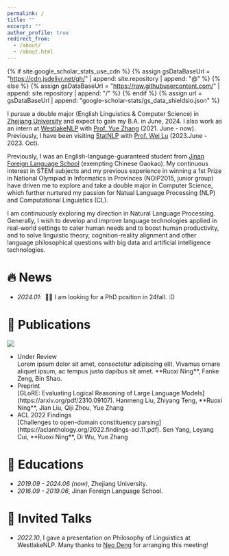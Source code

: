```yaml
---
permalink: /
title: ""
excerpt: ""
author_profile: true
redirect_from: 
  - /about/
  - /about.html
---
```


{% if site.google_scholar_stats_use_cdn %}
{% assign gsDataBaseUrl = "https://cdn.jsdelivr.net/gh/" | append: site.repository | append: "@" %}
{% else %}
{% assign gsDataBaseUrl = "https://raw.githubusercontent.com/" | append: site.repository | append: "/" %}
{% endif %}
{% assign url = gsDataBaseUrl | append: "google-scholar-stats/gs_data_shieldsio.json" %}

<span class='anchor' id='about-me'></span>

I pursue a double major (English Linguistics & Computer Science) in <a href='https://www.zju.edu.cn/english/'>Zhejiang University</a> and expect to gain my B.A. in June, 2024. I also work as an intern at <a href='https://westlakenlp.netlify.app/'>WestlakeNLP</a> with <a href='https://frcchang.github.io/'>Prof. Yue Zhang</a> (2021. June - now). Previously, I have been visiting <a href='https://statnlp-research.github.io/'>StatNLP</a> with <a href='https://istd.sutd.edu.sg/people/faculty/lu-wei'>Prof. Wei Lu</a> (2023.June - 2023. Oct).

<!-- TODO -->
Previously, I was an English-language-guaranteed student from <a href='https://en.wikipedia.org/wiki/Jinan_Foreign_Language_School'>Jinan Foreign Language School</a> (exempting Chinese Gaokao). My continuous interest in STEM subjects and my previous experience in winning a 1st Prize in National Olympiad in Informatics in Provinces (NOIP2015, junior group) have driven me to explore and take a double major in Computer Science, which further nurtured my passion for Natual Language Processing (NLP) and Computational Linguistics (CL).

I am continuously exploring my direction in Natural Language Processing. Generally, I wish to develop and improve language technologies applied in real-world settings to cater human needs and to boost human productivity, and to solve linguistic theory, cognition-reality alignment and other language philosophical questions with big data and artificial intelligence technologies.

<!-- My research interest includes neural machine translation and computer vision. I have published more than 100 papers at the top international AI conferences with total <a href='https://scholar.google.com/citations?user=DhtAFkwAAAAJ'>google scholar citations <strong><span id='total_cit'>260000+</span></strong></a> (You can also use google scholar badge <a href='https://scholar.google.com/citations?user=DhtAFkwAAAAJ'><img src="https://img.shields.io/endpoint?url={{ url | url_encode }}&logo=Google%20Scholar&labelColor=f6f6f6&color=9cf&style=flat&label=citations"></a>). -->

# 🔥 News
<!-- Allowed emojis: 🎉🎉for good news 📣📣for average news-->
- *2024.01*: &nbsp;📣📣 I am looking for a PhD position in 24fall. :D

# 📝 Publications 
<a href='https://scholar.google.com/citations?user=C_WZIIYAAAAJ'><img src="https://img.shields.io/endpoint?url={{ url | url_encode }}&logo=Google%20Scholar&labelColor=f6f6f6&color=9cf&style=flat&label=citations"></a>

<!-- project view -->
<!-- <div class='paper-box'><div class='paper-box-image'><div><div class="badge">CVPR 2016</div><img src='images/500x300.png' alt="sym" width="100%"></div></div>
<div class='paper-box-text' markdown="1">

[Deep Residual Learning for Image Recognition](https://openaccess.thecvf.com/content_cvpr_2016/papers/He_Deep_Residual_Learning_CVPR_2016_paper.pdf)

**Kaiming He**, Xiangyu Zhang, Shaoqing Ren, Jian Sun

[**Project**](https://scholar.google.com/citations?view_op=view_citation&hl=zh-CN&user=DhtAFkwAAAAJ&citation_for_view=DhtAFkwAAAAJ:ALROH1vI_8AC) <strong><span class='show_paper_citations' data='DhtAFkwAAAAJ:ALROH1vI_8AC'></span></strong>
- Lorem ipsum dolor sit amet, consectetur adipiscing elit. Vivamus ornare aliquet ipsum, ac tempus justo dapibus sit amet. 
</div>
</div> -->

<!-- simple paper -->
- <div class="badge">Under Review</div> Lorem ipsum dolor sit amet, consectetur adipiscing elit. Vivamus ornare aliquet ipsum, ac tempus justo dapibus sit amet. **Ruoxi Ning**, Fanke Zeng, Bin Shao.

- <div class="badge">Preprint</div> [GLoRE: Evaluating Logical Reasoning of Large Language Models](https://arxiv.org/pdf/2310.09107). Hanmeng Liu, Zhiyang Teng, **Ruoxi Ning**, Jian Liu, Qiji Zhou, Yue Zhang

- <div class="badge">ACL 2022 Findings</div> [Challenges to open-domain constituency parsing](https://aclanthology.org/2022.findings-acl.11.pdf). Sen Yang, Leyang Cui, **Ruoxi Ning**, Di Wu, Yue Zhang

<!-- # 🔮 Projects -->

<!-- # 🎖 Honors and Awards
- *2021.10* Lorem ipsum dolor sit amet, consectetur adipiscing elit. Vivamus ornare aliquet ipsum, ac tempus justo dapibus sit amet. 
- *2021.09* Lorem ipsum dolor sit amet, consectetur adipiscing elit. Vivamus ornare aliquet ipsum, ac tempus justo dapibus sit amet.  -->

# 📖 Educations
- *2019.09 - 2024.06 (now)*, Zhejiang University.
- *2016.09 - 2019.06*, Jinan Foreign Language School.

# 💬 Invited Talks
- *2022.10*, I gave a presentation on Philosophy of Linguistics at WestlakeNLP. Many thanks to <a href='https://dnaihao.github.io/research.html'>Neo Deng</a> for arranging this meeting!

<!-- # 💻 Internships
- *2019.05 - 2020.02*, [Lorem](https://github.com/), China. -->
  
<!-- # 👩🏻‍🏫 Teaching
- *2019.05 - 2020.02*, [Lorem](https://github.com/), China.  -->

<!-- # 🎹 Interesting Things!
- interactive page
- blog
- portfolio -->